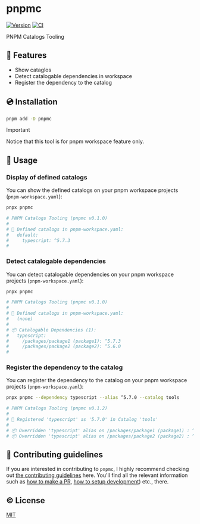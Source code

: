 # pnpmc

[![Version][npm-version-src]][npm-version-href]
[![CI][ci-src]][ci-href]

PNPM Catalogs Tooling

## 🌟 Features

- Show cataglos
- Detect catalogable dependencies in workspace
- Register the dependency to the catalog

## 💿 Installation

```sh
pnpm add -D pnpmc
```

> [!IMPORTANT]
> Notice that this tool is for pnpm workspace feature only.

## 🚀 Usage

### Display of defined catalogs

You can show the defined catalogs on your pnpm workspace projects (`pnpm-workspace.yaml`):

```sh
pnpx pnpmc

# PNPM Catalogs Tooling (pnpmc v0.1.0)
#
# 📙 Defined catalogs in pnpm-workspace.yaml:
#   default:
#     typescript: ^5.7.3
#
```

### Detect catalogable dependencies

You can detect catalogable dependencies on your pnpm workspace projects (`pnpm-workspace.yaml`):

```sh
pnpx pnpmc

# PNPM Catalogs Tooling (pnpmc v0.1.0)
#
# 📙 Defined catalogs in pnpm-workspace.yaml:
#   (none)
#
# 📦 Catalogable Dependencies (1):
#   typescript:
#     /packages/package1 (package1): ^5.7.3
#     /packages/package2 (package2): ^5.6.0
#
```

### Register the dependency to the catalog

You can register the dependency to the catalog on your pnpm workspace projects (`pnpm-workspace.yaml`):

```sh
pnpx pnpmc --dependency typescript --alias ^5.7.0 --catalog tools

# PNPM Catalogs Tooling (pnpmc v0.1.2)
#
# 📙 Registered 'typescript' as '5.7.0' in Catalog 'tools'
#
# 📦 Overridden 'typescript' alias on /packages/package1 (package1) : ^5.7.3 -> catalog:tools
# 📦 Overridden 'typescript' alias on /packages/package2 (package2) : ^5.6.0 -> catalog:tools
```

## 🙌 Contributing guidelines

If you are interested in contributing to `pnpmc`, I highly recommend checking out [the contributing guidelines](/CONTRIBUTING.md) here. You'll find all the relevant information such as [how to make a PR](/CONTRIBUTING.md#pull-request-guidelines), [how to setup development](/CONTRIBUTING.md#development-setup)) etc., there.

## ©️ License

[MIT](http://opensource.org/licenses/MIT)

<!-- Badges -->

[npm-version-src]: https://img.shields.io/npm/v/pnpmc?style=flat
[npm-version-href]: https://npmjs.com/package/pnpmc
[ci-src]: https://github.com/kazupon/pnpmc/actions/workflows/ci.yml/badge.svg
[ci-href]: https://github.com/kazupon/pnpmc/actions/workflows/ci.yml
